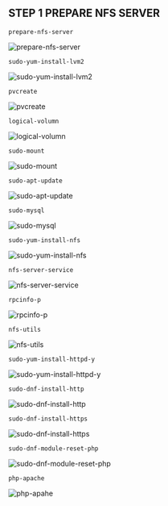 ## STEP 1 PREPARE NFS SERVER


`prepare-nfs-server`

![prepare-nfs-server](./images/prepare-nfs-server.png)

`sudo-yum-install-lvm2`

![sudo-yum-install-lvm2](./images/sudo-yum-install-lvm2.png)

`pvcreate`

![pvcreate](./images/pvcreate.png)

`logical-volumn`

![logical-volumn](./images/logical-volumn.png)

`sudo-mount`

![sudo-mount](./images/sudo-mount.png)

`sudo-apt-update`

![sudo-apt-update](./images/sudo-apt-update.png)


`sudo-mysql`

![sudo-mysql](./images/sudo-mysql.png)


`sudo-yum-install-nfs`

![sudo-yum-install-nfs](./images/sudo-yum-install-nfs.png)


`nfs-server-service`

![nfs-server-service](./images/nfs-server-service.png)



`rpcinfo-p`


![rpcinfo-p](./images/rpcinfo-p.png)

`nfs-utils`

![nfs-utils](./images/nfs-utils.png)



`sudo-yum-install-httpd-y`


![sudo-yum-install-httpd-y](./images/sudo-yum-install-httpd-y.png)


`sudo-dnf-install-http`

![sudo-dnf-install-http](./images/sudo-dnf-install-http.png)


`sudo-dnf-install-https`

![sudo-dnf-install-https](./images/sudo-dnf-install-https.png)


`sudo-dnf-module-reset-php`

![sudo-dnf-module-reset-php](./images/sudo-dnf-module-reset-php.png)


`php-apache`

![php-apahe](./images/php-apache.png)